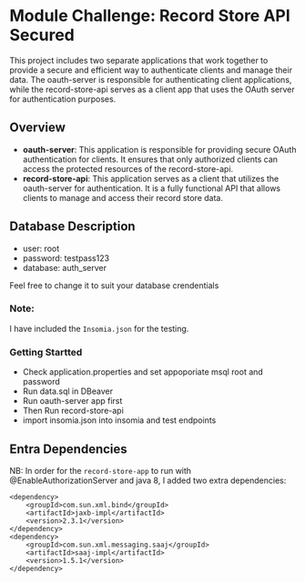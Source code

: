 # Module Challenge: Record Store API Secured

This project includes two separate applications that work together to provide a secure and efficient way to authenticate clients and manage their data. The oauth-server is responsible for authenticating client applications, while the record-store-api serves as a client app that uses the OAuth server for authentication purposes.

## Overview
- **oauth-server**: This application is responsible for providing secure OAuth authentication for clients. It ensures that only authorized clients can access the protected resources of the record-store-api.
- **record-store-api**: This application serves as a client that utilizes the oauth-server for authentication. It is a fully functional API that allows clients to manage and access their record store data.

## Database Description

- user: root
- password: testpass123
- database: auth_server

Feel free to change it to suit your database crendentials

### Note:
I have included the `Insomia.json` for the testing.



### Getting Startted
- Check application.properties and set appoporiate msql root and password 
- Run data.sql in DBeaver
- Run oauth-server app first
- Then Run record-store-api
- import insomia.json into insomia and test endpoints



 ## Entra Dependencies
NB: In order for the `record-store-app` to run with @EnableAuthorizationServer and java 8, I added two extra dependencies:

```
<dependency>
	<groupId>com.sun.xml.bind</groupId>
	<artifactId>jaxb-impl</artifactId>
	<version>2.3.1</version>
</dependency>
<dependency>
	<groupId>com.sun.xml.messaging.saaj</groupId>
	<artifactId>saaj-impl</artifactId>
	<version>1.5.1</version>
</dependency>
```
